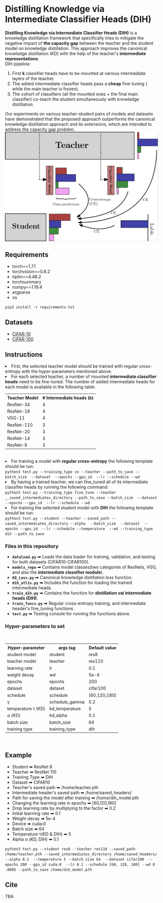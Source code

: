 # Distilling Knowledge via Intermediate Classifier Heads (DIH)
<section>
<p text-align: justify>
  <b>Distilling Knowledge via Intermediate Classifier Heads (DIH)</b> is a knowledge distillation framework that specifically tries to mitigate the negative impact of <b>the capacity gap</b> between the teacher and the student model on knowledge distillation. This approach improves the canonical knowledge distillation (KD) with the help of the teacher's <b>intermediate representations</b>.
  <br>
  DIH pipeline:
  <ol>
  <li>First <b>k</b> classifier heads have to be mounted at various intermediate layers of the teacher.</li>
  <li>The added intermediate classifier heads pass a <b>cheap</b> fine-tuning ( while the main teacher is frozen).</li>
  <li>The cohort of classifiers (all the mounted ones + the final main classifier) co-teach the student simultaneously with knowledge distillation.</li>
  </ol>
Our experiments on various teacher-student pairs of models and datasets have demonstrated that the proposed approach outperforms the canonical knowledge distillation approach and its extensions, which are intended to address the capacity gap problem.
  <br>
    <img src="DIH.png" alt="Distilling Knowledge via Intermediate Classifier Heads (DIH)"width: 60% height: 60% justify-content: center>
  </section>
  <section>
  <h2>Requirements</h2>
  <ul>
  <li>torch==1.7.1</li>
  <li>torchvision==0.8.2</li>
  <li>tqdm==4.48.2</li>
  <li>torchsummary</li>
   <li>numpy==1.19.4</li>
    <li>argparse</li>
    <li>os</li>
 </ul>
  <code>pip3 install -r requirements.txt</code>
</section>

<section>
  <h2>Datasets</h2>
   <ul>
  <li><a href="https://www.cs.toronto.edu/~kriz/cifar.html">CIFAR-10</a></li>
  <li><a href="https://www.cs.toronto.edu/~kriz/cifar.html">CIFAR-100</a></li>
 </ul>
 </section>
 
 <section>
  <h2>Instructions</h2>
  <li>First, the selected teacher model should be trained with regular cross-entropy with the hyper-parameters mentioned above.</li>
  <li>For each selected teacher, a number of mounted <b>intermediate classifier heads</b> need to be fine-tuned. The number of added intermediate heads for each model is available in the following table.
  <table style="width:400px">
  <tr>
  <th>Teacher Model</th>
  <th># Intermediate heads (k)</th> 
   </tr>
    <tr>
    <td>ResNet-34</td>
    <td>4</td>
    </tr>
     <tr>
    <td>ResNet-18</td>
    <td>4</td>
    </tr>
     <tr>
    <td>VGG-11</td>
    <td>4</td>
    </tr>
     <tr>
    <td>ResNet-110</td>
    <td>3</td>
    </tr>
     <tr>
    <td>ResNet-20</td>
    <td>3</td>
    </tr>
     <tr>
    <td>ResNet-14</td>
    <td>3</td>
    </tr>
     <tr>
    <td>ResNet-8</td>
    <td>3</td>
    </tr>
</table>
<br>
  
  
  </li>
  <li>For training a model with <b>regular cross-entropy</b> the following template should be run:
    <br>
     <code>python3 test.py --training_type ce --teacher --path_to_save --batch_size  --dataset  --epochs --gpu_id  --lr --schedule --wd </code>
  </li>
  <li>By having a trained teacher, we can fine_tuned all of its intermediate classifier heads by running the following command:
    <br>
     <code>python3 test.py --training_type fine_tune --teacher __saved_intermediates_directory --path_to_save --batch_size  --dataset  --epochs --gpu_id  --lr --schedule --wd </code>
  </li>
  <li>For training the selected student model with <b>DIH</b> the following template should be run:
    <br>
     <code>python3 test.py --student --teacher --saved_path --saved_intermediates_directory --alpha  --batch_size  --dataset  --epochs --gpu_id  --lr --schedule --temperature  --wd --training_type dih --path_to_save</code>
  </li>
  
  
  <section>
  
  <h3>Files in this repository</h3>
  
  <ul>
  <li><code><b>dataload.py</b></code>    &#10145; Loads the data loader for training, validation, and testing for both datasets (CIFAR10-CIFAR100).</li>
  <li><code><b>models_repo</b></code>    &#10145; Contains model classes(two categories of ResNets, VGG, and also the <b>intermediate classifier module</b>).</li>
  <li><code><b>KD_Loss.py</b></code>     &#10145; Canonical knowledge distillation loss function.</li>
  <li><code><b>dih_utlis.py</b></code>   &#10145; Includes the function for loading the trained intermediate heads.</li>
  <li><code><b>train_dih.py</b></code>   &#10145; Contains the function for <b> distillation vai intermediate heads (DIH)</b>.</li>
  <li><code><b>train_funcs.py</b></code> &#10145; Regular cross-entropy training, and intermediate header's fine_tuning functions.</li>
  <li><code><b>test.py</b></code>        &#10145; Testing console for running the functions above.</li>
</ul
  
  
  
  <br>
   <h3> Hyper-parameters to set</h3>
  <br>
  
  <table style="width:400px">
  <tr>
  <th>Hyper-parameter</th>
  <th>args tag</th> 
  <th>Default value</th> 
   </tr>
    <tr>
    <td>student model</td>
    <td>student</td>
    <td>res8</td>
    </tr>
     <tr>
    <td>teacher model</td>
    <td>teacher</td>
    <td>res110</td>
    </tr>
    <tr>
    <td>learning rate</td>
    <td>lr</td>
    <td>0.1</td>
    </tr>
     <tr>
    <td>weight decay</td>
    <td>wd</td>
    <td>5e-4</td>
    </tr>
     <tr>
    <td>epochs</td>
    <td>epochs</td>
    <td>200</td>
    </tr>
     <tr>
    <td>dataset</td>
    <td>dataset</td>
    <td>cifar100</td>
    </tr>
     <tr>
    <td>schedule</td>
    <td>schedule</td>
    <td>[60,120,180]</td>
    </tr>
    <tr>
    <td>γ</td>
    <td>schedule_gamma</td>
    <td>0.2</td>
    </tr>
     <tr>
    <td>temperature τ (KD)</td>
    <td>kd_temperature</td>
    <td>5</td>
    </tr>
     <tr>
    <td>α (KD)</td>
    <td>kd_alpha</td>
    <td>0.1</td>
    </tr>
      <tr>
    <td>batch size</td>
    <td>batch_size</td>
    <td>64</td>
    </tr>
     <tr>
    <td>training type</td>
    <td>training_type</td>
    <td>dih</td>
    </tr>
</table>
<br>
  
  
  </section>
  
  
  
</section>

  
  <section>
  <h2>Example</h2>
  <ul>
    <li>Student &#10145; ResNet 8</li>
    <li>Teacher &#10145; ResNet 110</li>
    <li>Training Type &#10145; DIH</li>
    <li>Dataset &#10145; CIFAR10</li>
    <li>Teacher's saved path &#10145; /home/teacher.pth</li>
    <li>Intermediate header's saved path &#10145; /home/saved_headers/</li>
    <li>Path for saving the model after training &#10145; /home/dih_model.pth</li>
    <li>Changing the learning rate in epochs &#10145; [60,120,180]</li>
    <li>Drop learning rate by multiplying to the factor  &#10145; 0.2</li>
    <li>Initial learning rate &#10145; 0.1</li>
    <li>Weight decay &#10145; 5e-4</li>
    <li>Device  &#10145; cuda:0</li>
    <li>Batch size  &#10145; 64</li>
    <li>Temperature τ(KD & DIH) &#10145; 5</li>
    <li> Alpha α (KD, DIH) &#10145; 0.1</li>
    
    
  </ul>
  <code>python3 test.py --student res8 --teacher res110 --saved_path /home/teacher.pth --saved_intermediates_directory /home/saved_headers/ --alpha 0.1  --temperature 5 --batch_size 64  --dataset cifar100  --epochs 200 --gpu_id cuda:0  --lr 0.1 --schedule [60, 120, 180] --wd 0 .0005 --path_to_save /home/dih_model.pth
</code>
 
  
</section>

<section>
  
  <h2>Cite</h2>
  <p>TBA</p>
  </section>
